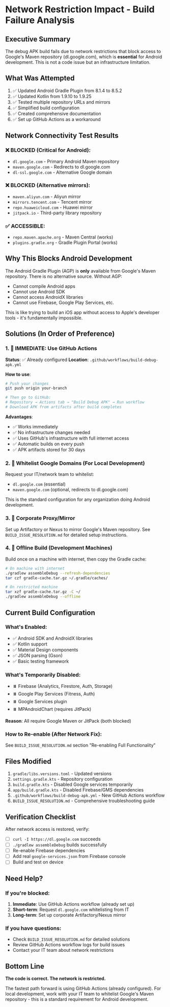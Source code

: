 # Network Restriction Impact - Build Failure Analysis

## Executive Summary
The debug APK build fails due to network restrictions that block access to Google's Maven repository (dl.google.com), which is **essential** for Android development. This is not a code issue but an infrastructure limitation.

## What Was Attempted
1. ✅ Updated Android Gradle Plugin from 8.1.4 to 8.5.2
2. ✅ Updated Kotlin from 1.9.10 to 1.9.25
3. ✅ Tested multiple repository URLs and mirrors
4. ✅ Simplified build configuration
5. ✅ Created comprehensive documentation
6. ✅ Set up GitHub Actions as a workaround

## Network Connectivity Test Results

### ❌ BLOCKED (Critical for Android):
- `dl.google.com` - Primary Android Maven repository
- `maven.google.com` - Redirects to dl.google.com
- `dl-ssl.google.com` - Alternative Google domain

### ❌ BLOCKED (Alternative mirrors):
- `maven.aliyun.com` - Aliyun mirror
- `mirrors.tencent.com` - Tencent mirror
- `repo.huaweicloud.com` - Huawei mirror
- `jitpack.io` - Third-party library repository

### ✅ ACCESSIBLE:
- `repo.maven.apache.org` - Maven Central (works)
- `plugins.gradle.org` - Gradle Plugin Portal (works)

## Why This Blocks Android Development

The Android Gradle Plugin (AGP) is **only** available from Google's Maven repository. There is no alternative source. Without AGP:
- Cannot compile Android apps
- Cannot use Android SDK
- Cannot access AndroidX libraries
- Cannot use Firebase, Google Play Services, etc.

This is like trying to build an iOS app without access to Apple's developer tools - it's fundamentally impossible.

## Solutions (In Order of Preference)

### 1. 🎯 IMMEDIATE: Use GitHub Actions
**Status**: ✅ Already configured
**Location**: `.github/workflows/build-debug-apk.yml`

**How to use**:
```bash
# Push your changes
git push origin your-branch

# Then go to GitHub:
# Repository → Actions tab → "Build Debug APK" → Run workflow
# Download APK from artifacts after build completes
```

**Advantages**:
- ✅ Works immediately
- ✅ No infrastructure changes needed
- ✅ Uses GitHub's infrastructure with full internet access
- ✅ Automatic builds on every push
- ✅ APK artifacts stored for 30 days

### 2. 🔧 Whitelist Google Domains (For Local Development)
Request your IT/network team to whitelist:
- `dl.google.com` (essential)
- `maven.google.com` (optional, redirects to dl.google.com)

This is the standard configuration for any organization doing Android development.

### 3. 🏢 Corporate Proxy/Mirror
Set up Artifactory or Nexus to mirror Google's Maven repository.
See `BUILD_ISSUE_RESOLUTION.md` for detailed setup instructions.

### 4. 💾 Offline Build (Development Machines)
Build once on a machine with internet, then copy the Gradle cache:
```bash
# On machine with internet
./gradlew assembleDebug --refresh-dependencies
tar czf gradle-cache.tar.gz ~/.gradle/caches/

# On restricted machine
tar xzf gradle-cache.tar.gz -C ~/
./gradlew assembleDebug --offline
```

## Current Build Configuration

### What's Enabled:
- ✅ Android SDK and AndroidX libraries
- ✅ Kotlin support
- ✅ Material Design components
- ✅ JSON parsing (Gson)
- ✅ Basic testing framework

### What's Temporarily Disabled:
- ⏸️ Firebase (Analytics, Firestore, Auth, Storage)
- ⏸️ Google Play Services (Fitness, Auth)
- ⏸️ Google Services plugin
- ⏸️ MPAndroidChart (requires JitPack)

**Reason**: All require Google Maven or JitPack (both blocked)

### How to Re-enable (After Network Fix):
See `BUILD_ISSUE_RESOLUTION.md` section "Re-enabling Full Functionality"

## Files Modified
1. `gradle/libs.versions.toml` - Updated versions
2. `settings.gradle.kts` - Repository configuration
3. `build.gradle.kts` - Disabled Google services temporarily
4. `app/build.gradle.kts` - Disabled Firebase/GMS dependencies
5. `.github/workflows/build-debug-apk.yml` - New GitHub Actions workflow
6. `BUILD_ISSUE_RESOLUTION.md` - Comprehensive troubleshooting guide

## Verification Checklist

After network access is restored, verify:
- [ ] `curl -I https://dl.google.com` succeeds
- [ ] `./gradlew assembleDebug` builds successfully
- [ ] Re-enable Firebase dependencies
- [ ] Add real `google-services.json` from Firebase console
- [ ] Build and test on device

## Need Help?

### If you're blocked:
1. **Immediate**: Use GitHub Actions workflow (already set up)
2. **Short-term**: Request `dl.google.com` whitelisting from IT
3. **Long-term**: Set up corporate Artifactory/Nexus mirror

### If you have questions:
- Check `BUILD_ISSUE_RESOLUTION.md` for detailed solutions
- Review GitHub Actions workflow logs for build issues
- Contact your IT team about network restrictions

## Bottom Line

**The code is correct. The network is restricted.**

The fastest path forward is using GitHub Actions (already configured). For local development, work with your IT team to whitelist Google's Maven repository - this is a standard requirement for Android development.
